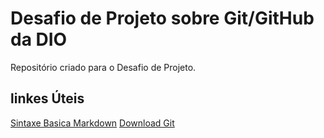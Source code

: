 # Desafio de Projeto sobre Git/GitHub da DIO
Repositório criado para o Desafio de Projeto.

## linkes Úteis
[Sintaxe Basica Markdown](https://www.markdownguide.org/getting-started/)
[Download Git](https://git-scm.com/downloads)
